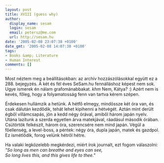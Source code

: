 ```yaml
---
layout: post
title: XVIII (guess why)
author:
  display_name: sesam
  login: sesam
  email: petersz@me.com
  url: http://sesam.hu
date: '2005-02-08 23:07:38 +0100'
date_gmt: '2005-02-08 14:07:38 +0100'
tags:
- Books &amp; Literature
- Human Interest
comments: []
---
```


Most néztem meg a beállításokban: az archív hozzászólásokkal együtt ez a 288. bejegyzés. A két és fél éves SeSam.hu fennálláshoz képest nem sok. Ugye ismerek én nálam grafománabbakat. *khm* Nem, Kátya? :) Azért nem is kevés, főleg, hogy a folyamatosság fenn van tartva kérem szépen.

Érdekesen hullámzik a hetünk. A hétfő elmegy, mindössze két óra van, és csak dálután kezdődik, tehát lehet kipihenni a hétvégét. Aztán mint derült égből villámcsapás, jön a kedd négy órával, amiből három japán nyelv. Utána lazítunk a szerda egyetlen árva matekjával, ráadásul második órában. Csütörtök felkészít, három óra, szerencsére nem mind japán. Végül a főellenség, a level-boss, a péntek: négy óra, dupla japán, matek és gazdpol. Ez ismétlődik, forog velünk hétről hétre.

Ha valaki legközelebb megkérdezi, miért írok journalt, ezt fogom válaszolni:  
_"So long as men can breathe and eyes can see,  
So long lives this, and this gives life to thee."_
